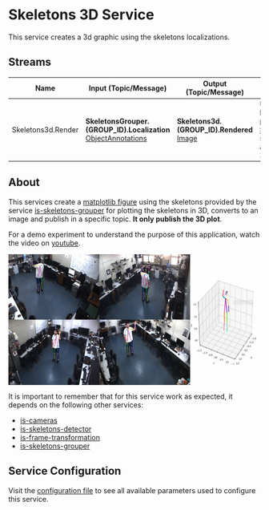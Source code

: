 # Skeletons 3D Service

This service creates a 3d graphic using the skeletons localizations.

## Streams

| Name | Input (Topic/Message) | Output (Topic/Message) | Description | 
| ---- | --------------------- | ---------------------- | ----------- |
| Skeletons3d.Render | **SkeletonsGrouper.(GROUP_ID).Localization** [ObjectAnnotations] | **Skeletons3d.(GROUP_ID).Rendered** [Image] | Uses localizations published by [SkeletonsGrouper](https://github.com/labviros/is-skeletons-grouper) service to create an image with a 3d plot.

[Image]: https://github.com/labviros/is-msgs/blob/modern-cmake/docs/README.md#is.vision.Image
[ObjectAnnotations]: https://github.com/labviros/is-msgs/tree/v1.1.8/docs#is.vision.ObjectAnnotations

## About

This services create a [matplotlib figure](https://matplotlib.org/api/_as_gen/matplotlib.pyplot.figure.html) using the skeletons provided by the service [is-skeletons-grouper](https://github.com/labviros/is-skeletons-grouper) for plotting the skeletons in 3D, converts to an image and publish in a specific topic. **It only publish the 3D plot**.

For a demo experiment to understand the purpose of this application, watch the video on [youtube](https://www.youtube.com/watch?v=aZgmh9NsfWo). 

<p align="center"><img src="https://raw.githubusercontent.com/labviros/is-skeletons-3d/master/etc/images/reconstruction.png" align=middle width=640pt height=261pt/></p>

It is important to remember that for this service work as expected, it depends on the following other services:
* [is-cameras](https://github.com/labviros/is-cameras)
* [is-skeletons-detector](https://github.com/labviros/is-skeletons-detector)
* [is-frame-transformation](https://github.com/labviros/is-frame-transformation)
* [is-skeletons-grouper](https://github.com/labviros/is-skeletons-grouper)

## Service Configuration

Visit the [configuration file](src/conf/options.proto) to see all available parameters used to configure this service.

